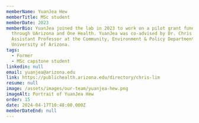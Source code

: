 ```yaml
---
memberName: YuanJea Hew
memberTitle: MSc student
memberDate: 2023
memberBio: YuanJea joined the lab in 2023 to work on a pilot grant funded
  through UArizona and One Health. YuanJea was co-advised by Dr. Chris Lim,
  Assistant Professor at the Community, Environment & Policy Department at the
  University of Arizona.
tags:
  - Former
  - MSc capstone student
linkedin: null
email: yuanjea@arizona.edu
link: https://publichealth.arizona.edu/directory/chris-lim
resume: null
image: /assets/images/our-team/yuanjea-hew.png
imageAlt: Portrait of YuanJea Hew
order: 15
date: 2024-04-17T10:48:00.000Z
memberDateEnd: null
---
```

